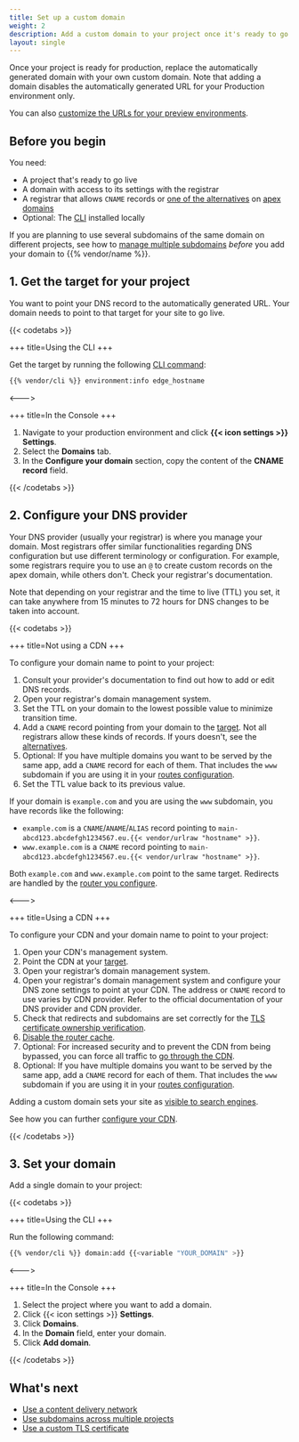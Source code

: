 ```yaml
---
title: Set up a custom domain
weight: 2
description: Add a custom domain to your project once it's ready to go live.
layout: single
---
```


Once your project is ready for production, replace the automatically generated domain with your own custom domain.
Note that adding a domain disables the automatically generated URL for your Production environment only.

You can also [customize the URLs for your preview environments](/domains/steps/custom-domains-preview-environments.html).

## Before you begin

You need:

- A project that's ready to go live
- A domain with access to its settings with the registrar
- A registrar that allows `CNAME` records or [one of the alternatives](/domains/steps/dns.md) on [apex domains](/glossary.md#apex-domain)
- Optional: The [CLI](../../administration/cli/_index.md) installed locally

If you are planning to use several subdomains of the same domain on different projects,
see how to [manage multiple subdomains](/domains/steps/subdomains.md) *before* you add your domain to {{% vendor/name %}}.

## 1. Get the target for your project

You want to point your DNS record to the automatically generated URL.
Your domain needs to point to that target for your site to go live.

{{< codetabs >}}

+++
title=Using the CLI
+++

Get the target by running the following [CLI command](../../administration/cli/_index.md):

```bash
{{% vendor/cli %}} environment:info edge_hostname
```

<--->

+++
title=In the Console
+++

1. Navigate to your production environment and click **{{< icon settings >}} Settings**.
2. Select the **Domains** tab.
3. In the **Configure your domain** section, copy the content of the **CNAME record** field.

{{< /codetabs >}}

## 2. Configure your DNS provider

Your DNS provider (usually your registrar) is where you manage your domain.
Most registrars offer similar functionalities regarding DNS configuration but use different terminology or configuration.
For example, some registrars require you to use an `@` to create custom records on the apex domain, while others don't.
Check your registrar's documentation.

Note that depending on your registrar and the time to live (TTL) you set,
it can take anywhere from 15 minutes to 72 hours for DNS changes to be taken into account.

{{< codetabs >}}

+++
title=Not using a CDN
+++

To configure your domain name to point to your project:

1. Consult your provider's documentation to find out how to add or edit DNS records.
2. Open your registrar's domain management system.
3. Set the TTL on your domain to the lowest possible value to minimize transition time.
4. Add a `CNAME` record pointing from your domain to the [target](#1-get-the-target-for-your-project).
   Not all registrars allow these kinds of records.
   If yours doesn't, see the [alternatives](/domains/steps/dns.md#workarounds-for-apex-domains).
5. Optional: If you have multiple domains you want to be served by the same app, add a `CNAME` record for each of them.
   That includes the `www` subdomain if you are using it in your [routes configuration](../../define-routes/_index.md).
6. Set the TTL value back to its previous value.

If your domain is `example.com` and you are using the `www` subdomain, you have records like the following:

* `example.com` is a `CNAME`/`ANAME`/`ALIAS` record pointing to `main-abcd123.abcdefgh1234567.eu.{{< vendor/urlraw "hostname" >}}`.
* `www.example.com` is a `CNAME` record pointing to `main-abcd123.abcdefgh1234567.eu.{{< vendor/urlraw "hostname" >}}`.

Both `example.com` and `www.example.com` point to the same target.
Redirects are handled by the [router you configure](../../define-routes/_index.md).

<--->

+++
title=Using a CDN
+++

To configure your CDN and your domain name to point to your project:

1. Open your CDN's management system.
2. Point the CDN at your [target](#1-get-the-target-for-your-project).
3. Open your registrar’s domain management system.
4. Open your registrar's domain management system and configure your DNS zone settings to point at your CDN.
   The address or `CNAME` record to use varies by CDN provider.
   Refer to the official documentation of your DNS provider and CDN provider.
5. Check that redirects and subdomains are set correctly for the [TLS certificate ownership verification](../troubleshoot.md#ownership-verification).
6. [Disable the router cache](../cdn/_index.md#disable-the-router-cache).
7. Optional: For increased security and to prevent the CDN from being bypassed,
   you can force all traffic to [go through the CDN](../cdn/_index.md#prevent-direct-access-to-your-server).
8. Optional: If you have multiple domains you want to be served by the same app, add a `CNAME` record for each of them.
   That includes the `www` subdomain if you are using it in your [routes configuration](../../define-routes/_index.md).

Adding a custom domain sets your site as [visible to search engines](../../environments/search-engine-visibility.md#how-its-done).

See how you can further [configure your CDN](../cdn/_index.md).

{{< /codetabs >}}

## 3. Set your domain

Add a single domain to your project:

{{< codetabs >}}

+++
title=Using the CLI
+++

Run the following command:

```bash
{{% vendor/cli %}} domain:add {{<variable "YOUR_DOMAIN" >}}
```

<--->

+++
title=In the Console
+++

1. Select the project where you want to add a domain.
2. Click {{< icon settings >}} **Settings**.
3. Click **Domains**.
4. In the **Domain** field, enter your domain.
5. Click **Add domain**.

{{< /codetabs >}}

## What's next

* [Use a content delivery network](../cdn/_index.md)
* [Use subdomains across multiple projects](/domains/steps/subdomains.md)
* [Use a custom TLS certificate](/domains/steps/tls.md)
